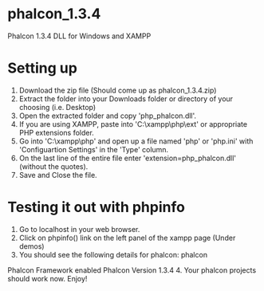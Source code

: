 # phalcon_1.3.4
Phalcon 1.3.4 DLL for Windows and XAMPP

# Setting up

1. Download the zip file (Should come up as phalcon_1.3.4.zip)
2. Extract the folder into your Downloads folder or directory of your choosing (i.e. Desktop)
3. Open the extracted folder and copy 'php_phalcon.dll'.
4. If you are using XAMPP, paste into 'C:\xampp\php\ext' or appropriate PHP extensions folder.
5. Go into 'C:\xampp\php' and open up a file named 'php' or 'php.ini' with 'Configuartion Settings' in the 'Type' column.
6. On the last line of the entire file enter 'extension=php_phalcon.dll' (without the quotes).
7. Save and Close the file.

# Testing it out with phpinfo

1. Go to localhost in your web browser.
2. Click on phpinfo() link on the left panel of the xampp page (Under demos) 
3. You should see the following details for phalcon: 
  phalcon

  Phalcon Framework	enabled
  Phalcon Version	1.3.4
4. Your phalcon projects should work now. Enjoy!
